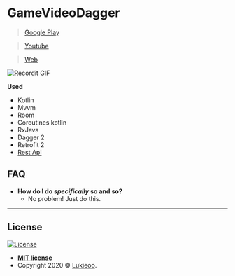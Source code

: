  

# GameVideoDagger

>  <a href="https://play.google.com/store/apps/details?id=com.anioncode.gamevideodagger">Google Play<a/>
 

>  <a href="https://youtu.be/lYxbbfsEtdo">Youtube<a/>
  

>  <a href="http://anioncode.pl/2020/08/08/lukio-game-searcher-2/">Web<a/>
 
![Recordit GIF](https://media.giphy.com/media/W4XaKUshFWYGOI63Bj/giphy.gif)
 
**Used**

- Kotlin
- Mvvm
- Room
- Coroutines kotlin
- RxJava
- Dagger 2
- Retrofit 2
- <a href="https://rawg.io/">Rest  Api</a>
 

## FAQ

- **How do I do *specifically* so and so?**
    - No problem! Just do this.

--- 

## License

[![License](http://img.shields.io/:license-mit-blue.svg?style=flat-square)](http://badges.mit-license.org)

- **[MIT license](http://opensource.org/licenses/mit-license.php)**
- Copyright 2020 © <a href="https://github.com/Lukieoo" target="_blank">Lukieoo</a>.
